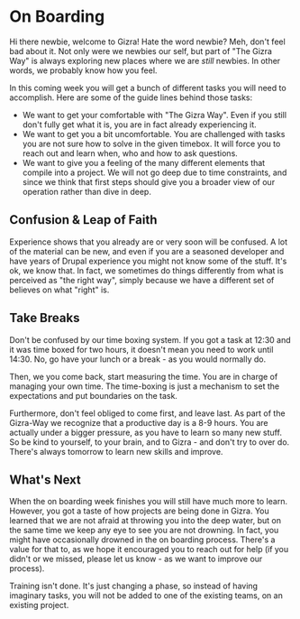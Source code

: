 # On Boarding

Hi there newbie, welcome to Gizra! Hate the word newbie? 
Meh, don't feel bad about it. Not only were we newbies our self, but part of "The Gizra Way" is always exploring new places where we are *still* newbies. In other words, we probably know how you feel.

In this coming week you will get a bunch of different tasks you will need to accomplish. Here are some of the guide lines behind those tasks:

* We want to get your comfortable with "The Gizra Way". Even if you still don't fully get what it is, you are in fact already experiencing it.
* We want to get you a bit uncomfortable. You are challenged with tasks you are not sure how to solve in the given timebox. It will force you to reach out and learn when, who and how to ask questions.
* We want to give you a feeling of the many different elements that compile into a project. We will not go deep due to time constraints, and since we think that first steps should give you a broader
view of our operation rather than dive in deep.

## Confusion & Leap of Faith

Experience shows that you already are or very soon will be confused. A lot of the material can be new, and even if you are a seasoned developer and have years of Drupal experience you might not know some of the stuff. It's ok, we know that. In fact, we sometimes do things differently from what is perceived as "the right way", simply because we have a different set of believes on what "right" is.

## Take Breaks

Don't be confused by our time boxing system. If you got a task at 12:30 and it was time boxed for two hours, it doesn't mean you need to work until 14:30. No, go have your lunch or a break - as you would normally do.

Then, we you come back, start measuring the time. You are in charge of managing your own time. The time-boxing is just a mechanism to set the expectations and put boundaries on the task.

Furthermore, don't feel obliged to come first, and leave last. As part of the Gizra-Way we recognize that a productive day is a 8-9 hours. You are actually under a bigger pressure, as you have to learn so many new stuff. So be kind to yourself, to your brain, and to Gizra - and don't try to over do. There's always tomorrow to learn new skills and improve.

## What's Next

When the on boarding week finishes you will still have much more to learn. However, you got a taste of how projects are being done in Gizra.
You learned that we are not afraid at throwing you into the deep water, but on the same time we keep any eye to see you are not drowning. In fact, you might have occasionally drowned in the on boarding process. There's a value for that to, as we hope it encouraged you to reach out for help (if you didn't or we missed, please let us know - as we want to improve our process).

Training isn't done. It's just changing a phase, so instead of having imaginary tasks, you will not be added to one of the existing teams, on an existing project.



